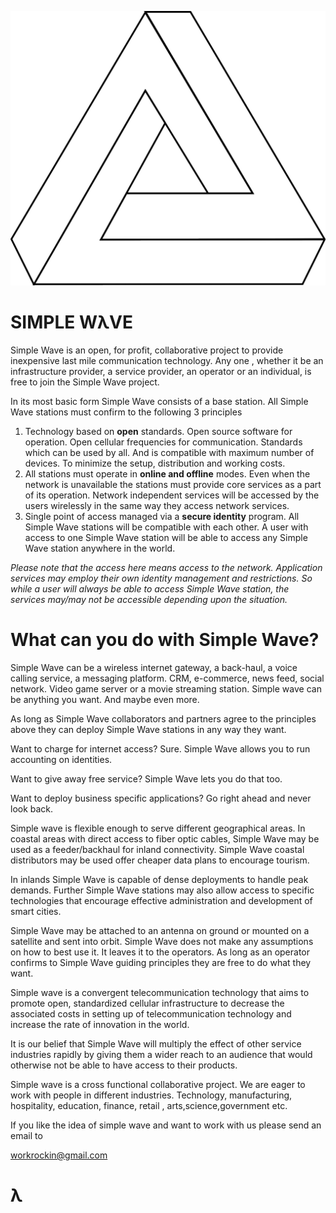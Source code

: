 ![](./0.png)

# SIMPLE WλVE

Simple Wave is an open, for profit, collaborative project to provide inexpensive last mile communication technology. Any one , whether it be an infrastructure provider, a service provider, an operator or an individual, is free to join the Simple Wave project. 

In its most basic form Simple Wave consists of a base station. All Simple Wave stations must confirm to the following 3 principles

1. Technology based on **open** standards. Open source software for operation. Open cellular frequencies for communication. Standards which can be used by all. And is compatible with maximum number of devices. To minimize the setup, distribution and working costs.
2. All stations must operate in **online and offline** modes. Even when the network is unavailable the stations must provide core services as a part of its operation. Network independent services will be accessed by the users wirelessly in the same way they access network services.
3. Single point of access managed via a **secure identity** program. All Simple Wave stations will be compatible with each other. A user with access to one Simple Wave station will be able to access any Simple Wave station anywhere in the world.

*Please note that the access here means access to the network. Application services may employ their own identity management and restrictions. So while a user will always be able to access Simple Wave station, the services may/may not be accessible depending upon the situation.*

# What can you do with Simple Wave? 

Simple Wave can be a wireless internet gateway, a back-haul, a voice calling service, a messaging platform. CRM, e-commerce, news feed, social network. Video game server or a movie streaming station. Simple wave can be anything you want. And maybe even more.

As long as Simple Wave collaborators and partners agree to the principles above they can deploy Simple Wave stations in any way they want.

Want to charge for internet access? Sure. Simple Wave allows you to run accounting on identities.

Want to give away free service? Simple Wave lets you do that too.

Want to deploy business specific applications? Go right ahead and never look back.

Simple wave is flexible enough to serve different geographical areas. In coastal areas with direct access to fiber optic cables, Simple Wave may be used as a feeder/backhaul for inland connectivity. Simple Wave coastal distributors may be used offer cheaper data plans to encourage tourism.

In inlands Simple Wave is capable of dense deployments to handle peak demands. Further Simple Wave stations may also allow access to specific technologies that encourage effective administration and development of smart cities.

Simple Wave may be attached to an antenna on ground or mounted on a satellite and sent into orbit. Simple Wave does not make any assumptions on how to best use it. It leaves it to the operators. As long as an operator confirms to Simple Wave guiding principles they are free to do what they want.

Simple wave is a convergent telecommunication technology that aims to promote open, standardized cellular infrastructure to decrease the associated costs in setting up of telecommunication technology and increase the rate of innovation in the world.

It is our belief that Simple Wave will multiply the effect of other service industries rapidly by giving them a wider reach to an audience that would otherwise not be able to have access to their products.

Simple wave is a cross functional collaborative project. We are eager to work with people in different industries. Technology, manufacturing, hospitality, education, finance, retail , arts,science,government etc.

If you like the idea of simple wave and want to work with us please send an email to

workrockin@gmail.com

# λ
